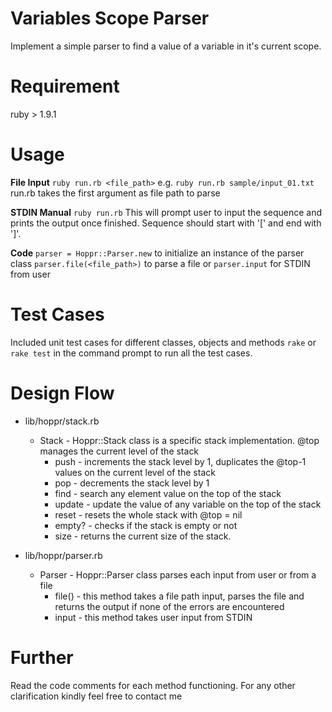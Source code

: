 Variables Scope Parser
======================

Implement a simple parser to find a value of a variable in it's current scope. 

Requirement
===========

ruby > 1.9.1

Usage
=====

**File Input**
  `ruby run.rb <file_path>` e.g. `ruby run.rb sample/input_01.txt`
  run.rb takes the first argument as file path to parse

**STDIN Manual**
  `ruby run.rb` 
  This will prompt user to input the sequence and prints the output once finished. Sequence should start with '[' and end with ']'.

**Code**
  `parser = Hoppr::Parser.new` to initialize an instance of the parser class
    `parser.file(<file_path>)` to parse a file
    or
    `parser.input` for STDIN from user
  
  
Test Cases
==========

Included unit test cases for different classes, objects and methods
`rake` or `rake test` in the command prompt to run all the test cases.

Design Flow
===========
* lib/hoppr/stack.rb
  * Stack - Hoppr::Stack class is a specific stack implementation. @top manages the current level of the stack
    * push - increments the stack level by 1, duplicates the @top-1 values on the current level of the stack
    * pop - decrements the stack level by 1
    * find - search any element value on the top of the stack
    * update - update the value of any variable on the top of the stack
    * reset - resets the whole stack with @top = nil
    * empty? - checks if the stack is empty or not
    * size - returns the current size of the stack. 
    
* lib/hoppr/parser.rb
  * Parser - Hoppr::Parser class parses each input from user or from a file
    * file(<filepath>) - this method takes a file path input, parses the file and returns the output if none of the errors are encountered
    * input - this method takes user input from STDIN
    
  
Further
=======
Read the code comments for each method functioning. For any other clarification kindly feel free to contact me